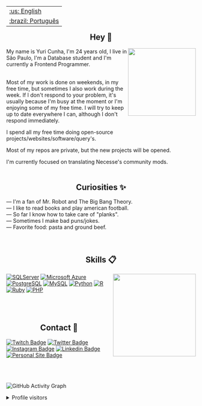 <table align="right">
 <tr><td><a href="https://github.com/isyuricunha/isyuricunha/blob/main/README.md">:us: English</a></td></tr>
 <tr><td><a href="https://github.com/isyuricunha/isyuricunha/blob/main/README-pt-br.md">:brazil: Português</a></td></tr>
</table>

### <h2 align="center">Hey 👋</h2>

<img align="right" src="https://github.com/isyuricunha/isyuricunha/raw/5cb4b213f667fff226839d2736c1d7c1e31351b1/images/database1.gif" width="180"/>

My name is Yuri Cunha, I'm 24 years old, I live in São Paulo, I'm a Database student and I'm currently a Frontend Programmer.<br><br>

Most of my work is done on weekends, in my free time, but sometimes I also work during the week. If I don't respond to your problem, it's usually because I'm busy at the moment or I'm enjoying some of my free time. I will try to keep up to date everywhere I can, although I don't respond immediately.<br>

I spend all my free time doing open-source projects/websites/software/query's.<br>

Most of my repos are private, but the new projects will be opened.<br>

I'm currently focused on translating Necesse's community mods.<br><br>

### <h2 align="center">Curiosities ✨</h2>

— I'm a fan of Mr. Robot and The Big Bang Theory.<br>
— I like to read books and play american football.<br>
— So far I know how to take care of "planks".<br>
— Sometimes I make bad puns/jokes.<br>
— Favorite food: pasta and ground beef.<br><br><br>

### <h2 align="center">Skills 📋</h2>

<img align="right" src="https://user-images.githubusercontent.com/5232616/59125272-a90d0780-8916-11e9-9ef7-3c0c12205a71.gif" width="220"/>

[![SQLServer](https://img.shields.io/badge/SQL%20Server-black?style=for-the-badge&logo=MicrosoftSQLServer&style=flat)](https://www.microsoft.com/en-us/sql-server/sql-server-2019)
[![Microsoft Azure](https://img.shields.io/badge/Microsoft%20Azure-blue?style=for-the-badge&logo=microsoftazure&style=flat)](https://azure.microsoft.com/pt-br/)
[![PostgreSQL](https://img.shields.io/badge/PostgreSQL-navy?style=for-the-badge&logo=PostgreSQL&style=flat)](https://www.postgresql.org/)
[![MySQL](https://img.shields.io/badge/MySQL-white?style=for-the-badge&logo=MySQL&style=plastic)](https://www.mysql.com/)
[![Python](https://img.shields.io/badge/Python-gold?style=for-the-badge&logo=python&style=plastic)](https://www.python.org/)
[![R](https://img.shields.io/badge/R-dimgrey?style=for-the-badge&logo=R&style=plastic)](https://www.r-project.org/)
[![Ruby](https://img.shields.io/badge/Ruby-red?style=for-the-badge&logo=Ruby&style=plastic)](https://www.ruby-lang.org/pt/)
[![PHP](https://img.shields.io/badge/PHP-indigo?style=for-the-badge&logo=PHP&style=plastic)](https://www.php.net/)<br><br><br><br>

### <h2 align="center">Contact 📧</h2>

[![Twitch Badge](https://img.shields.io/badge/@isyuricunha-2D425E?style=flat&labelColor=2D425E&logo=twitch&logoColor=white&link=https://twitch.com/isyuricunha)](https://twitch.com/isyuricunha)
[![Twitter Badge](https://img.shields.io/badge/@isyuricunha-2D425E?style=flat&labelColor=2D425E&logo=twitter&logoColor=white&link=https://twitter.com/isyuricunha)](https://twitter.com/isyuricunha)
[![Instagram Badge](https://img.shields.io/badge/@isyuricunha-2D425E?style=flat&labelColor=2D425E&logo=instagram&logoColor=white&link=https://instagram.com/isyuricunha)](https://instagram.com/isyuricunha)
[![Linkedin Badge](https://img.shields.io/badge/Yuri%20Cunha-2D425E?style=flat&logo=Linkedin&logoColor=white&link=https://www.linkedin.com/in/isyuricunha/)](https://www.linkedin.com/in/isyuricunha/)
[![Personal Site Badge](https://img.shields.io/badge/isyuricunha-2D425E?style=flat&logo=Website&logoColor=white)](https://garotogordo.codes/)<br><br><br><br>

<!-- ### <h2 align="center">Websites 🌐</h2>

[Antigo Portfolio](https://www.portfolio-antigo.garotogordo.codes//)<br>
[Unes Page](https://wwww.unes.garotogordo.codes/)<br>
[Bluise Page](https://bluise.garotogordo.codes/)<br> -->

![GitHub Activity Graph](https://activity-graph.herokuapp.com/graph?username=isyuricunha&bg_color=000000&color=edffff&line=00ffff&point=ffffff&area=true&hide_border=true&radius=11)

<details>
<summary>Profile visitors</summary>
<p align="center">:round_pushpin: Profile visitors</p>
<div align="center">
    <img alt="visitors counter" src="https://profile-counter.glitch.me/isyuricunha/count.svg">
</div>
</details>

<!-- [![Discord Badge](https://img.shields.io/badge/Acesse%20minha%20comunidade%20no%20Discord-7289da?style=for-the-badge&logo=discord&logoColor=white&link=https://discord.gg/fNgjj2mU)](https://discord.gg/fNgjj2mU) --->
